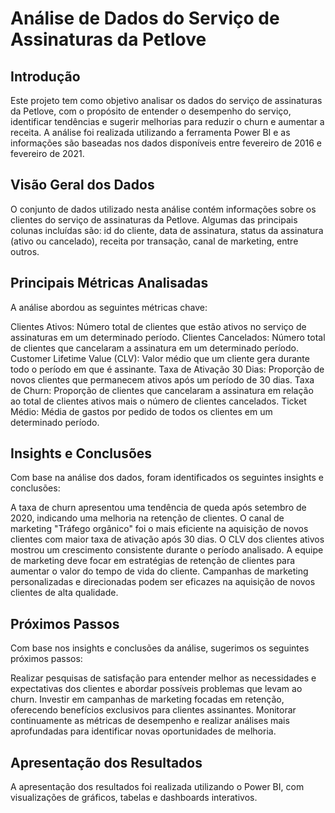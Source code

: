 # Análise de Dados do Serviço de Assinaturas da Petlove

## Introdução
Este projeto tem como objetivo analisar os dados do serviço de assinaturas da Petlove, com o propósito de entender o desempenho do serviço, identificar tendências e sugerir melhorias para reduzir o churn e aumentar a receita. A análise foi realizada utilizando a ferramenta Power BI e as informações são baseadas nos dados disponíveis entre fevereiro de 2016 e fevereiro de 2021.

## Visão Geral dos Dados
O conjunto de dados utilizado nesta análise contém informações sobre os clientes do serviço de assinaturas da Petlove. Algumas das principais colunas incluídas são: id do cliente, data de assinatura, status da assinatura (ativo ou cancelado), receita por transação, canal de marketing, entre outros.

## Principais Métricas Analisadas
A análise abordou as seguintes métricas chave:

Clientes Ativos: Número total de clientes que estão ativos no serviço de assinaturas em um determinado período.
Clientes Cancelados: Número total de clientes que cancelaram a assinatura em um determinado período.
Customer Lifetime Value (CLV): Valor médio que um cliente gera durante todo o período em que é assinante.
Taxa de Ativação 30 Dias: Proporção de novos clientes que permanecem ativos após um período de 30 dias.
Taxa de Churn: Proporção de clientes que cancelaram a assinatura em relação ao total de clientes ativos mais o número de clientes cancelados.
Ticket Médio: Média de gastos por pedido de todos os clientes em um determinado período.

## Insights e Conclusões
Com base na análise dos dados, foram identificados os seguintes insights e conclusões:

A taxa de churn apresentou uma tendência de queda após setembro de 2020, indicando uma melhoria na retenção de clientes.
O canal de marketing "Tráfego orgânico" foi o mais eficiente na aquisição de novos clientes com maior taxa de ativação após 30 dias.
O CLV dos clientes ativos mostrou um crescimento consistente durante o período analisado.
A equipe de marketing deve focar em estratégias de retenção de clientes para aumentar o valor do tempo de vida do cliente.
Campanhas de marketing personalizadas e direcionadas podem ser eficazes na aquisição de novos clientes de alta qualidade.

## Próximos Passos
Com base nos insights e conclusões da análise, sugerimos os seguintes próximos passos:

Realizar pesquisas de satisfação para entender melhor as necessidades e expectativas dos clientes e abordar possíveis problemas que levam ao churn.
Investir em campanhas de marketing focadas em retenção, oferecendo benefícios exclusivos para clientes assinantes.
Monitorar continuamente as métricas de desempenho e realizar análises mais aprofundadas para identificar novas oportunidades de melhoria.

## Apresentação dos Resultados
A apresentação dos resultados foi realizada utilizando o Power BI, com visualizações de gráficos, tabelas e dashboards interativos. 
